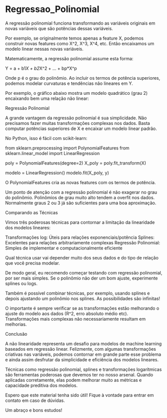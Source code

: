 # Regressao_Polinomial

A regressão polinomial funciona transformando as variáveis originais em novas variáveis que são potências dessas variáveis.

Por exemplo, se originalmente temos apenas a feature X, podemos construir novas features como X^2, X^3, X^4, etc. Então encaixamos um modelo linear nessas novas variáveis.

Matematicamente, a regressão polinomial assume esta forma:

Y = a + b1*X + b2*X^2 + ... + bp*X^p


Onde p é o grau do polinômio. Ao incluir os termos de potência superiores, podemos modelar curvaturas e tendências não lineares em Y.

Por exemplo, o gráfico abaixo mostra um modelo quadrático (grau 2) encaixando bem uma relação não linear:

Regressão Polinomial

A grande vantagem da regressão polinomial é sua simplicidade. Não precisamos fazer muitas transformações complexas nos dados. Basta computar potências superiores de X e encaixar um modelo linear padrão.

No Python, isso é fácil com scikit-learn:

from sklearn.preprocessing import PolynomialFeatures
from sklearn.linear_model import LinearRegression

poly = PolynomialFeatures(degree=2)
X_poly = poly.fit_transform(X)

modelo = LinearRegression()
modelo.fit(X_poly, y)


O PolynomialFeatures cria as novas features com os termos de potência.

Um ponto de atenção com a regressão polinomial é não exagerar no grau do polinômio. Polinômios de grau muito alto tendem a overfit nos dados. Normalmente graus 2 ou 3 já são suficientes para uma boa aproximação.

Comparando as Técnicas

Vimos três poderosas técnicas para contornar a limitação da linearidade dos modelos lineares:


Transformações log: Úteis para relações exponenciais/potência
Splines: Excelentes para relações arbitrariamente complexas
Regressão Polinomial: Simples de implementar e computacionalmente eficiente

Qual técnica usar vai depender muito dos seus dados e do tipo de relação que você precisa modelar.

De modo geral, eu recomendo começar testando com regressão polinomial, por ser mais simples. Se o polinômio não der um bom ajuste, experimente splines ou logs.

Também é possível combinar técnicas, por exemplo, usando splines e depois ajustando um polinômio nos splines. As possibilidades são infinitas!

O importante é sempre verificar se as transformações estão melhorando o ajuste do modelo aos dados (R^2, erro absoluto médio etc). Transformações mais complexas não necessariamente resultam em melhorias.

Conclusão

A não linearidade representa um desafio para modelos de machine learning baseados em regressão linear. Felizmente, com algumas transformações criativas nas variáveis, podemos contornar em grande parte esse problema e ainda assim desfrutar da simplicidade e eficiência dos modelos lineares.

Técnicas como regressão polinomial, splines e transformações logarítmicas são ferramentas poderosas que devemos ter no nosso arsenal. Quando aplicadas corretamente, elas podem melhorar muito as métricas e capacidade preditiva dos modelos.

Espero que este material tenha sido útil! Fique à vontade para entrar em contato em caso de dúvidas.

Um abraço e bons estudos!
